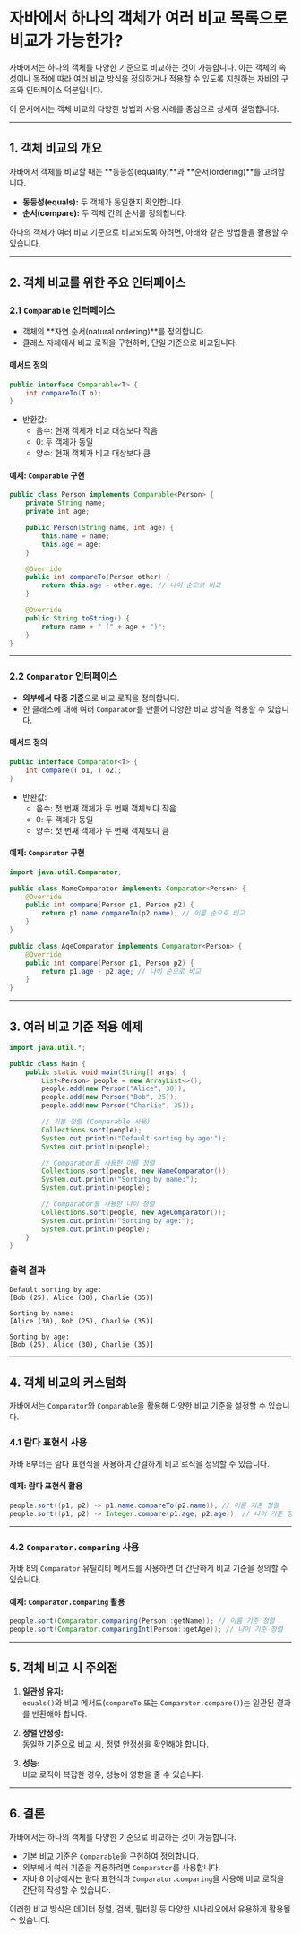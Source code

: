 # 자바에서 하나의 객체가 여러 비교 목록으로 비교가 가능한가?

자바에서는 하나의 객체를 다양한 기준으로 비교하는 것이 가능합니다. 이는 객체의 속성이나 목적에 따라 여러 비교 방식을 정의하거나 적용할 수 있도록 지원하는 자바의 구조와 인터페이스 덕분입니다.

이 문서에서는 객체 비교의 다양한 방법과 사용 사례를 중심으로 상세히 설명합니다.

---

## 1. 객체 비교의 개요

자바에서 객체를 비교할 때는 **동등성(equality)**과 **순서(ordering)**를 고려합니다.

- **동등성(equals):** 두 객체가 동일한지 확인합니다.
- **순서(compare):** 두 객체 간의 순서를 정의합니다.

하나의 객체가 여러 비교 기준으로 비교되도록 하려면, 아래와 같은 방법들을 활용할 수 있습니다.

---

## 2. 객체 비교를 위한 주요 인터페이스

### 2.1 `Comparable` 인터페이스

- 객체의 **자연 순서(natural ordering)**를 정의합니다.
- 클래스 자체에서 비교 로직을 구현하며, 단일 기준으로 비교됩니다.

#### 메서드 정의
```java
public interface Comparable<T> {
    int compareTo(T o);
}
```

- 반환값:
    - 음수: 현재 객체가 비교 대상보다 작음
    - 0: 두 객체가 동일
    - 양수: 현재 객체가 비교 대상보다 큼

#### 예제: `Comparable` 구현
```java
public class Person implements Comparable<Person> {
    private String name;
    private int age;

    public Person(String name, int age) {
        this.name = name;
        this.age = age;
    }

    @Override
    public int compareTo(Person other) {
        return this.age - other.age; // 나이 순으로 비교
    }

    @Override
    public String toString() {
        return name + " (" + age + ")";
    }
}
```

---

### 2.2 `Comparator` 인터페이스

- **외부에서 다중 기준**으로 비교 로직을 정의합니다.
- 한 클래스에 대해 여러 `Comparator`를 만들어 다양한 비교 방식을 적용할 수 있습니다.

#### 메서드 정의
```java
public interface Comparator<T> {
    int compare(T o1, T o2);
}
```

- 반환값:
    - 음수: 첫 번째 객체가 두 번째 객체보다 작음
    - 0: 두 객체가 동일
    - 양수: 첫 번째 객체가 두 번째 객체보다 큼

#### 예제: `Comparator` 구현
```java
import java.util.Comparator;

public class NameComparator implements Comparator<Person> {
    @Override
    public int compare(Person p1, Person p2) {
        return p1.name.compareTo(p2.name); // 이름 순으로 비교
    }
}

public class AgeComparator implements Comparator<Person> {
    @Override
    public int compare(Person p1, Person p2) {
        return p1.age - p2.age; // 나이 순으로 비교
    }
}
```

---

## 3. 여러 비교 기준 적용 예제

```java
import java.util.*;

public class Main {
    public static void main(String[] args) {
        List<Person> people = new ArrayList<>();
        people.add(new Person("Alice", 30));
        people.add(new Person("Bob", 25));
        people.add(new Person("Charlie", 35));

        // 기본 정렬 (Comparable 사용)
        Collections.sort(people);
        System.out.println("Default sorting by age:");
        System.out.println(people);

        // Comparator를 사용한 이름 정렬
        Collections.sort(people, new NameComparator());
        System.out.println("Sorting by name:");
        System.out.println(people);

        // Comparator를 사용한 나이 정렬
        Collections.sort(people, new AgeComparator());
        System.out.println("Sorting by age:");
        System.out.println(people);
    }
}
```

### 출력 결과
```
Default sorting by age:
[Bob (25), Alice (30), Charlie (35)]

Sorting by name:
[Alice (30), Bob (25), Charlie (35)]

Sorting by age:
[Bob (25), Alice (30), Charlie (35)]
```

---

## 4. 객체 비교의 커스텀화

자바에서는 `Comparator`와 `Comparable`을 활용해 다양한 비교 기준을 설정할 수 있습니다.

### 4.1 람다 표현식 사용
자바 8부터는 람다 표현식을 사용하여 간결하게 비교 로직을 정의할 수 있습니다.

#### 예제: 람다 표현식 활용
```java
people.sort((p1, p2) -> p1.name.compareTo(p2.name)); // 이름 기준 정렬
people.sort((p1, p2) -> Integer.compare(p1.age, p2.age)); // 나이 기준 정렬
```

---

### 4.2 `Comparator.comparing` 사용
자바 8의 `Comparator` 유틸리티 메서드를 사용하면 더 간단하게 비교 기준을 정의할 수 있습니다.

#### 예제: `Comparator.comparing` 활용
```java
people.sort(Comparator.comparing(Person::getName)); // 이름 기준 정렬
people.sort(Comparator.comparingInt(Person::getAge)); // 나이 기준 정렬
```

---

## 5. 객체 비교 시 주의점

1. **일관성 유지:**  
   `equals()`와 비교 메서드(`compareTo` 또는 `Comparator.compare()`)는 일관된 결과를 반환해야 합니다.

2. **정렬 안정성:**  
   동일한 기준으로 비교 시, 정렬 안정성을 확인해야 합니다.

3. **성능:**  
   비교 로직이 복잡한 경우, 성능에 영향을 줄 수 있습니다.

---

## 6. 결론

자바에서는 하나의 객체를 다양한 기준으로 비교하는 것이 가능합니다.
- 기본 비교 기준은 `Comparable`을 구현하여 정의합니다.
- 외부에서 여러 기준을 적용하려면 `Comparator`를 사용합니다.
- 자바 8 이상에서는 람다 표현식과 `Comparator.comparing`을 사용해 비교 로직을 간단히 작성할 수 있습니다.

이러한 비교 방식은 데이터 정렬, 검색, 필터링 등 다양한 시나리오에서 유용하게 활용될 수 있습니다.  